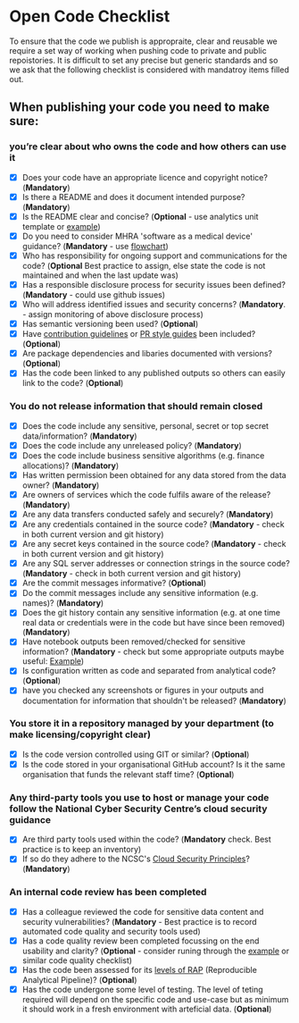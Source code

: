 # Open Code Checklist

To ensure that the code we publish is appropraite, clear and reusable we require a set way of working when pushing code to private and public repoistories.  It is difficult to set any precise but generic standards and so we ask that the following checklist is considered with mandatroy items filled out.

## When publishing your code you need to make sure:

### you’re clear about who owns the code and how others can use it

- [x] Does your code have an appropriate licence and copyright notice?  (**Mandatory**)
- [x] Is there a README and does it document intended purpose? (**Mandatory**)
- [x] Is the README clear and concise? (**Optional** - use analytics unit template or [example](https://github.com/othneildrew/Best-README-Template/blob/master/BLANK_README.md))
- [x] Do you need to consider MHRA 'software as a medical device' guidance? (**Mandatory** - use [flowchart](https://assets.publishing.service.gov.uk/government/uploads/system/uploads/attachment_data/file/999908/Software_flow_chart_Ed_1-08b-IVD.pdf))
- [x] Who has responsibility for ongoing support and communications for the code? (**Optional** Best practice to assign, else state the code is not maintained and when the last update was)
- [x] Has a responsible disclosure process for security issues been defined? (**Mandatory** - could use github issues)
- [x] Who will address identified issues and security concerns? (**Mandatory**. - assign monitoring of above disclosure process)
- [x] Has semantic versioning been used? (**Optional**)
- [x] Have [contribution guidelines](https://github.com/alphagov/govuk-frontend/blob/master/CONTRIBUTING.md) or [PR style guides](https://github.com/alphagov/styleguides/blob/master/pull-requests.md) been included? (**Optional**)
- [x] Are package dependencies and libaries documented with versions? (**Optional**)
- [x] Has the code been linked to any published outputs so others can easily link to the code? (**Optional**)

### You do not release information that should remain closed

- [x] Does the code include any sensitive, personal, secret or top secret data/information? (**Mandatory**)
- [x] Does the code include any unreleased policy? (**Mandatory**)
- [x] Does the code include business sensitive algorithms (e.g. finance allocations)? (**Mandatory**)
- [x] Has written permission been obtained for any data stored from the data owner? (**Mandatory**)
- [x] Are owners of services which the code fulfils aware of the release? (**Mandatory**)
- [x] Are any data transfers conducted safely and securely? (**Mandatory**)
- [x] Are any credentials contained in the source code? (**Mandatory** - check in both current version and git history)
- [x] Are any secret keys contained in the source code? (**Mandatory** - check in both current version and git history)
- [x] Are any SQL server addresses or connection strings in the source code? (**Mandatory** - check in both current version and git history)
- [x] Are the commit messages informative? (**Optional**)
- [x] Do the commit messages include any sensitive information (e.g. names)? (**Mandatory**)
- [x] Does the git history contain any sensitive information (e.g. at one time real data or credentials were in the code but have since been removed) (**Mandatory**)
- [x] Have notebook outputs been removed/checked for sensitive information? (**Mandatory** - check but some appropriate outputs maybe useful: [Example]( https://github.com/best-practice-and-impact/govcookiecutter/blob/main/%7B%7B%20cookiecutter.repo_name%20%7D%7D/.pre-commit-config.yaml))
- [x] Is configuration written as code and separated from analytical code? (**Optional**)
- [x] have you checked any screenshots or figures in your outputs and documentation for information that shouldn't be released? (**Mandatory**)

### You store it in a repository managed by your department (to make licensing/copyright clear)

- [x] Is the code version controlled using GIT or similar? (**Optional**)
- [x] Is the code stored in your organisational GitHub account? Is it the same organisation that funds the relevant staff time? (**Optional**)

### Any third-party tools you use to host or manage your code follow the National Cyber Security Centre’s cloud security guidance

- [x] Are third party tools used within the code? (**Mandatory** check. Best practice is to keep an inventory)
- [x] If so do they adhere to the NCSC's [Cloud Security Principles](https://www.ncsc.gov.uk/collection/cloud-security/implementing-the-cloud-security-principles)? (**Mandatory**)

### An internal code review has been completed

- [x] Has a colleague reviewed the code for sensitive data content and security vulnerabilities? (**Mandatory** - Best practice is to record automated code quality and security tools used)
- [x] Has a code quality review been completed focussing on the end usability and clarity? (**Optional** - consider runing through the [example](https://best-practice-and-impact.github.io/qa-of-code-guidance/checklist_higher.html) or similar code quality checklist)
- [x] Has the code been assessed for its [levels of RAP](https://github.com/NHSDigital/rap-community-of-practice/blob/main/docs/introduction_to_RAP/levels_of_RAP.md) (Reproducible Analytical Pipeline)? (**Optional**)
- [x] Has the code undergone some level of testing.  The level of teting required will depend on the specific code and use-case but as minimum it should work in a fresh environment with arteficial data. (**Optional**)
